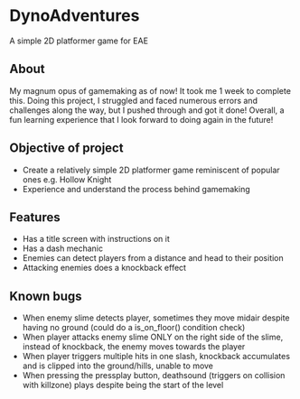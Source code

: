 # DynoAdventures
 A simple 2D platformer game for EAE

 ## About
 My magnum opus of gamemaking as of now! It took me 1 week to complete this. Doing this project, I struggled and faced numerous errors and challenges along the way, but I pushed through and got it done! Overall, a fun learning experience that I look forward to doing again in the future!

 ## Objective of project
 - Create a relatively simple 2D platformer game reminiscent of popular ones e.g. Hollow Knight
 - Experience and understand the process behind gamemaking

 ## Features
 - Has a title screen with instructions on it
 - Has a dash mechanic
 - Enemies can detect players from a distance and head to their position
 - Attacking enemies does a knockback effect
 
 ## Known bugs
 - When enemy slime detects player, sometimes they move midair despite having no ground (could do a is_on_floor() condition check)
 - When player attacks enemy slime ONLY on the right side of the slime, instead of knockback, the enemy moves towards the player
 - When player triggers multiple hits in one slash, knockback accumulates and is clipped into the ground/hills, unable to move
 - When pressing the pressplay button, deathsound (triggers on collision with killzone) plays despite being the start of the level
